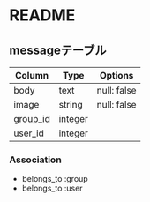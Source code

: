 # README
## messageテーブル

|Column|Type|Options|
|------|----|-------|
|body|text|null: false|
|image|string|null: false|
|group_id|integer|
|user_id|integer|

### Association
- belongs_to :group
- belongs_to :user

